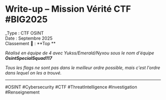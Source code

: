# Write-up – Mission Vérité CTF #BIG2025

_Type : CTF OSINT  
Date : Septembre 2025  
Classement 🥉 : **Top **

_Réalisé en équipe de 4 avec Yukss/Emerald/Nyxou sous le nom d'équipe **OsintSpecialSquad117**_

_Tous les flags ne sont pas dans le meilleur ordre possible, mais c'est l'ordre dans lequel on les a trouvé._


---

<!-- Hashtags pour référencement -->
#OSINT #Cybersecurity #CTF #ThreatIntelligence #Investigation #Renseignement
